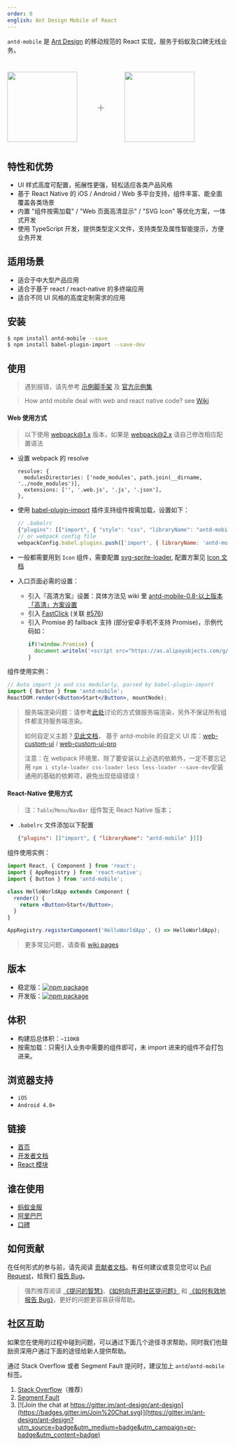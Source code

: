 ```yaml
---
order: 0
english: Ant Design Mobile of React
---
```


`antd-mobile` 是 [Ant Design](http://ant.design) 的移动规范的 React 实现，服务于蚂蚁及口碑无线业务。

<div class="pic-plus">
  <img width="160" src="https://zos.alipayobjects.com/rmsportal/wIjMDnsrDoPPcIV.png">
  <span>+</span>
  <img width="160" src="https://t.alipayobjects.com/images/rmsweb/T16xRhXkxbXXXXXXXX.svg">
</div>

<style>
.pic-plus > * {
  display: inline-block;
  vertical-align: middle;
}
.pic-plus {
  margin: 40px 0;
}
.pic-plus span {
  font-size: 30px;
  color: #aaa;
  margin: 0 40px;
}
</style>

## 特性和优势

- UI 样式高度可配置，拓展性更强，轻松适应各类产品风格
- 基于 React Native 的 iOS / Android / Web 多平台支持，组件丰富、能全面覆盖各类场景
- 内置 "组件按需加载" / "Web 页面高清显示" / "SVG Icon" 等优化方案，一体式开发
- 使用 TypeScript 开发，提供类型定义文件，支持类型及属性智能提示，方便业务开发

## 适用场景

- 适合于中大型产品应用
- 适合于基于 react / react-native 的多终端应用
- 适合不同 UI 风格的高度定制需求的应用

## 安装

```bash
$ npm install antd-mobile --save
$ npm install babel-plugin-import --save-dev
```

## 使用

> 遇到报错，请先参考 [示例脚手架](https://github.com/ant-design/ant-design-mobile/issues/56) 及 [官方示例集](https://github.com/ant-design/antd-mobile-samples)

> How antd mobile deal with web and react native code? see [Wiki](https://github.com/ant-design/ant-design-mobile/wiki/How-antd-mobile-deal-with-web-and-react-native-code-%3F)

#### Web 使用方式

> 以下使用 webpack@1.x 版本，如果是 webpack@2.x 请自己修改相应配置语法

- 设置 webpack 的 resolve

  ```
  resolve: {
    modulesDirectories: ['node_modules', path.join(__dirname, '../node_modules')],
    extensions: ['', '.web.js', '.js', '.json'],
  },
  ```

- 使用 [babel-plugin-import](https://github.com/ant-design/babel-plugin-import) 插件支持组件按需加载，设置如下：

  ```js
  // .babelrc
  {"plugins": [["import", { "style": "css", "libraryName": "antd-mobile" }]]}
  // or webpack config file
  webpackConfig.babel.plugins.push(['import', { libraryName: 'antd-mobile', style: 'css' }]);
  ```

- 一般都需要用到 `Icon` 组件，需要配置 [svg-sprite-loader](https://github.com/kisenka/svg-sprite-loader), 配置方案见 [Icon 文档](https://mobile.ant.design/components/icon)

- 入口页面必需的设置：
    - 引入『高清方案』设置：具体方法见 wiki 里 [antd-mobile-0.8-以上版本「高清」方案设置](https://github.com/ant-design/ant-design-mobile/wiki/antd-mobile-0.8-%E4%BB%A5%E4%B8%8A%E7%89%88%E6%9C%AC%E3%80%8C%E9%AB%98%E6%B8%85%E3%80%8D%E6%96%B9%E6%A1%88%E8%AE%BE%E7%BD%AE)
    - 引入 [FastClick](https://github.com/ftlabs/fastclick) (关联 [#576](https://github.com/ant-design/ant-design-mobile/issues/576))
    - 引入 Promise 的 fallback 支持 (部分安卓手机不支持 Promise)，示例代码如：
        ```js
        if(!window.Promise) {
          document.writeln('<script src="https://as.alipayobjects.com/g/component/es6-promise/3.2.2/es6-promise.min.js"'+'>'+'<'+'/'+'script>');
        }
        ```

组件使用实例：

```jsx
// Auto import js and css modularly, parsed by babel-plugin-import
import { Button } from 'antd-mobile';
ReactDOM.render(<Button>Start</Button>, mountNode);
```

> 服务端渲染问题：请参考[此处](https://github.com/ant-design/ant-design-mobile/pull/758)讨论的方式做服务端渲染，另外不保证所有组件都支持服务端渲染。
>
> 如何自定义主题？[见此文档](https://github.com/ant-design/antd-init/blob/master/examples/customize-antd-theme/README.zh-CN.md)，
> 基于 antd-mobile 的自定义 UI 库：[web-custom-ui](https://github.com/ant-design/antd-mobile-samples/tree/master/web-custom-ui) / [web-custom-ui-pro](https://github.com/ant-design/antd-mobile-samples/tree/master/web-custom-ui-pro)
>
> 注意：在 webpack 环境里、除了要安装以上必选的依赖外，一定不要忘记用
> `npm i style-loader css-loader less less-loader --save-dev`安装通用的基础的依赖项，避免出现低级错误！

#### React-Native 使用方式

> 注：`Table`/`Menu`/`NavBar` 组件暂无 React Native 版本；

- `.babelrc` 文件添加以下配置

   ```json
  {"plugins": [["import", { "libraryName": "antd-mobile" }]]}
   ```

组件使用实例：

```jsx
import React, { Component } from 'react';
import { AppRegistry } from 'react-native';
import { Button } from 'antd-mobile';

class HelloWorldApp extends Component {
  render() {
    return <Button>Start</Button>;
  }
}

AppRegistry.registerComponent('HelloWorldApp', () => HelloWorldApp);
```

> 更多常见问题，请查看 [wiki pages](https://github.com/ant-design/ant-design-mobile/wiki)

## 版本

- 稳定版：[![npm package](http://img.shields.io/npm/v/antd-mobile.svg?style=flat-square)](http://npmjs.com/package/antd-mobile)
- 开发版：[![npm package](https://cnpmjs.org/badge/v/antd-mobile.svg?tag=beta&style=flat-square)](http://npmjs.com/package/antd-mobile)

## 体积

- 构建后总体积：`~110KB`
- 按需加载：只需引入业务中需要的组件即可，未 import 进来的组件不会打包进来。

## 浏览器支持

- `iOS`
- `Android 4.0+`

## 链接

- [首页](https://mobile.ant.design/)
- [开发者文档](http://github.com/ant-design/ant-design-mobile/blob/master/development.zh-CN.md)
- [React 模块](http://github.com/react-component)

## 谁在使用

- [蚂蚁金服](http://www.antgroup.com/)
- [阿里巴巴](http://www.alibaba.com/)
- [口碑](http://www.koubei.com/)

## 如何贡献

在任何形式的参与前，请先阅读 [贡献者文档](https://github.com/ant-design/ant-design-mobile/blob/master/.github/CONTRIBUTING.md)。有任何建议或意见您可以 [Pull Request](https://github.com/ant-design/ant-design-mobile/pulls)，给我们 [报告 Bug](https://github.com/ant-design/ant-design-mobile/issues/new)。

> 强烈推荐阅读 [《提问的智慧》](https://github.com/ryanhanwu/How-To-Ask-Questions-The-Smart-Way)、[《如何向开源社区提问题》](https://github.com/seajs/seajs/issues/545) 和 [《如何有效地报告 Bug》](http://www.chiark.greenend.org.uk/%7Esgtatham/bugs-cn.html)，更好的问题更容易获得帮助。

## 社区互助

如果您在使用的过程中碰到问题，可以通过下面几个途径寻求帮助，同时我们也鼓励资深用户通过下面的途径给新人提供帮助。

通过 Stack Overflow 或者 Segment Fault 提问时，建议加上 `antd`/`antd-mobile` 标签。

1. [Stack Overflow](http://stackoverflow.com/questions/tagged/antd)（推荐）
2. [Segment Fault](https://segmentfault.com/t/antd)
3. [![Join the chat at https://gitter.im/ant-design/ant-design](https://badges.gitter.im/Join%20Chat.svg)](https://gitter.im/ant-design/ant-design?utm_source=badge&utm_medium=badge&utm_campaign=pr-badge&utm_content=badge)
